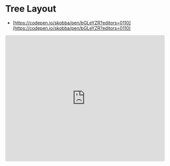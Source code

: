 # Tree Layout
* [https://codepen.io/skobba/pen/bGLeYZR?editors=0110](https://codepen.io/skobba/pen/bGLeYZR?editors=0110)

<iframe src="https://codesandbox.io/embed/d3-react-tree-layout-8w3oro?fontsize=14&hidenavigation=1&theme=dark&view=preview"
     style="width:100%; height:400px; border:0; border-radius: 4px; overflow:hidden;"
     title="d3-react-tree-layout"
     allow="accelerometer; ambient-light-sensor; camera; encrypted-media; geolocation; gyroscope; hid; microphone; midi; payment; usb; vr; xr-spatial-tracking"
     sandbox="allow-forms allow-modals allow-popups allow-presentation allow-same-origin allow-scripts"
   ></iframe>
